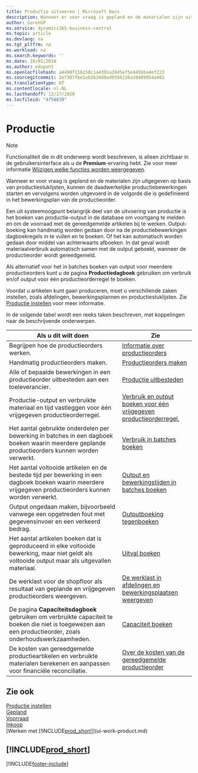 ```yaml
---
title: Productie uitvoeren | Microsoft Docs
description: Wanneer er voor vraag is gepland en de materialen zijn uitgegeven op basis van productiestuklijsten, kunnen de daadwerkelijke productiebewerkingen starten en vervolgens worden uitgevoerd in de volgorde die is gedefinieerd in het bewerkingsplan van de productieorder.
author: SorenGP
ms.service: dynamics365-business-central
ms.topic: article
ms.devlang: na
ms.tgt_pltfrm: na
ms.workload: na
ms.search.keywords: ''
ms.date: 10/01/2020
ms.author: edupont
ms.openlocfilehash: a4490f216158c1a4391a2845ef5e445bba4ef223
ms.sourcegitcommit: 2e7307fbe1eb3b34d0ad9356226a19409054a402
ms.translationtype: HT
ms.contentlocale: nl-NL
ms.lasthandoff: 12/17/2020
ms.locfileid: "4758839"
---
```

# <a name="manufacturing"></a>Productie
> [!NOTE]
> Functionaliteit die in dit onderwerp wordt beschreven, is alleen zichtbaar in de gebruikersinterface als u de **Premium**-ervaring hebt. Zie voor meer informatie [Wijzigen welke functies worden weergegeven](ui-experiences.md).

Wanneer er voor vraag is gepland en de materialen zijn uitgegeven op basis van productiestuklijsten, kunnen de daadwerkelijke productiebewerkingen starten en vervolgens worden uitgevoerd in de volgorde die is gedefinieerd in het bewerkingsplan van de productieorder.  

Een uit systeemoogpunt belangrijk deel van de uitvoering van productie is het boeken van productie-output in de database om voortgang te melden en om de voorraad met de gereedgemelde artikelen bij te werken. Output-boeking kan handmatig worden gedaan door na de productiebewerkingen dagboekregels in te vullen en te boeken. Of het kan automatisch worden gedaan door middel van achterwaarts afboeken. In dat geval wordt materiaalverbruik automatisch samen met de output geboekt, wanneer de productieorder wordt gereedgemeld.  

Als alternatief voor het in batches boeken van output voor meerdere productieorders kunt u de pagina **Productiedagboek** gebruiken om verbruik en/of output voor één productieorderregel te boeken.

Voordat u artikelen kunt gaan produceren, moet u verschillende zaken instellen, zoals afdelingen, bewerkingsplannen en productiestuklijsten. Zie [Productie instellen](production-configure-production-processes.md) voor meer informatie.

In de volgende tabel wordt een reeks taken beschreven, met koppelingen naar de beschrijvende onderwerpen.   

|**Als u dit wilt doen**|**Zie**|  
|------------|-------------|  
|Begrijpen hoe de productieorders werken.|[Informatie over productieorders](production-about-production-orders.md)|
|Handmatig productieorders maken.|[Productieorders maken](production-how-to-create-production-orders.md)|
|Alle of bepaalde bewerkingen in een productieorder uitbesteden aan een toeleverancier.|[Productie uitbesteden](production-how-to-subcontract-manufacturing.md)|
|Productie-output en verbruikte materiaal en tijd vastleggen voor één vrijgegeven productieorderregel.|[Verbruik en output boeken voor één vrijgegeven productieorderregel.](production-how-to-register-consumption-and-output.md)|  
|Het aantal gebruikte onderdelen per bewerking in batches in een dagboek boeken waarin meerdere geplande productieorders kunnen worden verwerkt.|[Verbruik in batches boeken](production-how-to-post-consumption.md)|
|Het aantal voltooide artikelen en de bestede tijd per bewerking in een dagboek boeken waarin meerdere vrijgegeven productieorders kunnen worden verwerkt.|[Output en bewerkingstijden in batches boeken](production-how-to-post-output-quantity.md)|
|Output ongedaan maken, bijvoorbeeld vanwege een opgetreden fout met gegevensinvoer en een verkeerd bedrag.  |[Outputboeking tegenboeken](production-how-to-reverse-output-posting.md)|  
|Het aantal artikelen boeken dat is geproduceerd in elke voltooide bewerking, maar niet geldt als voltooide output maar als uitgevallen materiaal.|[Uitval boeken](production-how-to-post-scrap.md)|
|De werklast voor de shopfloor als resultaat van geplande en vrijgegeven productieorders weergeven.|[De werklast in afdelingen en bewerkingsplaatsen weergeven](production-how-to-view-the-load-on-work-centers.md)|      
|De pagina **Capaciteitsdagboek** gebruiken om verbruikte capaciteit te boeken die niet is toegewezen aan een productieorder, zoals onderhoudswerkzaamheden.|[Capaciteit boeken](production-how-to-post-capacities.md)|  
|De kosten van gereedgemelde productieartikelen en verbruikte materialen berekenen en aanpassen voor financiële reconciliatie.|[Over de kosten van de gereedgemelde productieorder](finance-about-finished-production-order-costs.md)|  

## <a name="see-also"></a>Zie ook  
[Productie instellen](production-configure-production-processes.md)  
[Gepland](production-planning.md)      
[Voorraad](inventory-manage-inventory.md)  
[Inkoop](purchasing-manage-purchasing.md)  
[Werken met [!INCLUDE[prod_short](includes/prod_short.md)]](ui-work-product.md)

## [!INCLUDE[prod_short](includes/free_trial_md.md)]  


[!INCLUDE[footer-include](includes/footer-banner.md)]